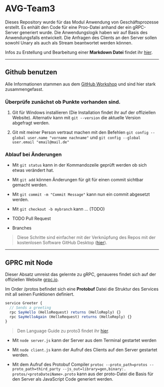 # AVG-Team3
Dieses Repository wurde für das Modul Anwendung von Geschäftsprozesse erstellt. Es enhält den Code für eine Proo-Datei anhand der ein gRPC-Server generiert wurde. Die Anwendungslogik haben wir auf Basis des Anwendungsfalls entwickelt. Die Anfragen des Clients an den Server sollen sowohl Unary als auch als Stream beantwortet werden können.

Infos zu Erstellung und Bearbeitung einer **Markdown Datei** findet ihr [hier](https://docs.microsoft.com/en-us/azure/devops/project/wiki/markdown-guidance?view=azure-devops).

---

## Github benutzen

Alle Informationen stammen aus dem [GitHub Workshop](https://simonkienzler.github.io/git-workshop/) und sind hier stark zusammengefasst.

### Überprüfe zunächst ob Punkte vorhanden sind.

1. Git für Windows installieren (Die Installation findet ihr auf der offiziellen Website). Alternativ kann mit  `git --version` die aktuelle Version abgefragt werden.

2. Git mit meiner Person vertraut machen mit den Befehlen `git config --global user.name "vorname nachname"` und `git config --global user.email "email@mail.de"`

### Ablauf bei Änderungen

* Mit `git status` kann in der Kommandozeile geprüft werden ob sich etwas verändert hat.

* Mit `git add` können Änderungen für git für einen commit sichtbar gemacht werden.

* Mit `git commit -m "Commit Message"` kann nun ein commit abgesetzt werden.

* Mit `git checkout -b mybranch` kann ... (TODO)

* TODO Pull Request

* Branches

> Diese Schritte sind einfacher mit der Verknüpfung des Repos mit der kostenlosen Software GitHub Desktop ([hier](https://desktop.github.com/)).

---

## GPRC mit Node

Dieser Absatz umreist das gelernte zu gRPC, genaueres findet sich auf der offiziellen Website [grpc.io]([grpc.io](https://grpc.io/docs/languages/node/quickstart/)).

Im Order /protos befindet sich eine **Protobuf** Datei die Struktur des Services mit all seinen Funktionen definiert.

```js
service Greeter {
  // Sends a greeting
  rpc SayHello (HelloRequest) returns (HelloReply) {}
  rpc SayHelloAgain (HelloRequest) returns (HelloReply) {}
}
```

>Den Language Guide zu proto3 findet ihr [hier](https://developers.google.com/protocol-buffers/docs/proto3).

* Mit `node server.js` kann der Server aus dem Terminal gestartet werden

* Mit `node client.js` kann der Aufruf des Clients auf den Server gestartet werden.

* Mit dem Aufruf des Protobuf Compiler `protoc --proto_path=protos --proto_path=third_party --js_out=library=gen,binary:. protos/<protoDateiName>.proto` kann aus der proto-Datei die Basis für den Server als JavaScript Code generiert werden.